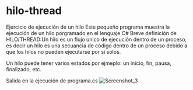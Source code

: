 # hilo-thread
Ejercicio de ejecución de un hilo
Este pequeño programa muestra la ejecución de un hilo porgramado en el lenguaje C#
Breve definición de HILO/THREAD:Un hilo es un flujo unico de ejecución dentro de un proceso, es decir un hilo es una secuancia de código dentro de un proceso debido a
que los hilos no pueden ejecutarse por si solos.

Un hilo puede tener varios estados por ejmeplo: un inicio, fin, pausa, finalizado, etc.

Salida en la ejecución de programa.cs
![Screenshot_3](https://user-images.githubusercontent.com/67340711/158026486-25347a08-aa72-4b32-b8fb-62eccc986014.png)
